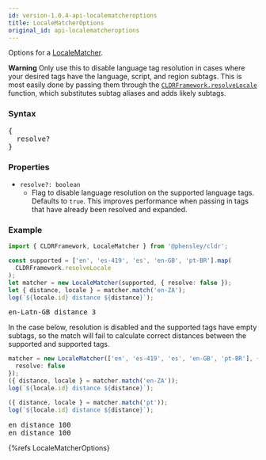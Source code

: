 ```yaml
---
id: version-1.0.4-api-localematcheroptions
title: LocaleMatcherOptions
original_id: api-localematcheroptions
---
```


Options for a [LocaleMatcher](api-localematcher).

**Warning** Only use this to disable language tag resolution in cases where your desired tags have the language, script, and region subtags. This is most easily done by passing them through the [`CLDRFramework.resolveLocale`](api-cldrframework#resolvelocale) function, which substitutes subtag aliases and adds likely subtags.

### Syntax

<pre class="syntax">
{
  resolve?
}
</pre>

### Properties

- <code class="def">resolve?: <span>boolean</span></code>
  - Flag to disable language resolution on the supported language tags. Defaults to `true`. This improves performance when passing in tags that have already been resolved and expanded.

### Example

```typescript
import { CLDRFramework, LocaleMatcher } from '@phensley/cldr';

const supported = ['en', 'es-419', 'es', 'en-GB', 'pt-BR'].map(
  CLDRFramework.resolveLocale
);
let matcher = new LocaleMatcher(supported, { resolve: false });
let { distance, locale } = matcher.match('en-ZA');
log(`${locale.id} distance ${distance}`);
```
<pre class="output">
en-Latn-GB distance 3
</pre>


In the case below, resolution is disabled and the supported tags have empty subtags, so the match will fail to calculate correct distances between the supported and supported tags.

```typescript
matcher = new LocaleMatcher(['en', 'es-419', 'es', 'en-GB', 'pt-BR'], {
  resolve: false
});
({ distance, locale } = matcher.match('en-ZA'));
log(`${locale.id} distance ${distance}`);

({ distance, locale } = matcher.match('pt'));
log(`${locale.id} distance ${distance}`);
```
<pre class="output">
en distance 100
en distance 100
</pre>


{%refs LocaleMatcherOptions}
